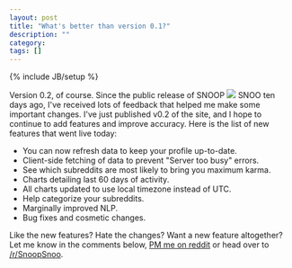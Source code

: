 ```yaml
---
layout: post
title: "What's better than version 0.1?"
description: ""
category: 
tags: []
---
```

{% include JB/setup %}

Version 0.2, of course. Since the public release of <span class="logo logo-small">SNOOP <img src="{{ ASSET_PATH }}snoopsnoo/img/logo_sm.png"> SNOO</span> ten days ago, I've received lots of feedback that helped me make some important changes. I've just published v0.2 of the site, and I hope to continue to add features and improve accuracy. Here is the list of new features that went live today:

* You can now refresh data to keep your profile up-to-date.
* Client-side fetching of data to prevent "Server too busy" errors.
* See which subreddits are most likely to bring you maximum karma.
* Charts detailing last 60 days of activity.
* All charts updated to use local timezone instead of UTC.
* Help categorize your subreddits.
* Marginally improved NLP.
* Bug fixes and cosmetic changes.

Like the new features? Hate the changes? Want a new feature altogether? Let me know in the comments below, [PM me on reddit](http://www.reddit.com/message/compose/?to=orionmelt) or head over to [/r/SnoopSnoo](http://www.reddit.com/r/SnoopSnoo).